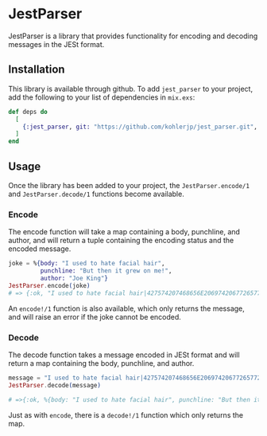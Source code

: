# JestParser

JestParser is a library that provides functionality for encoding and decoding
messages in the JESt format.

## Installation

This library is available through github. To add `jest_parser` to your project,
add the following to your list of dependencies in `mix.exs`:

```elixir
def deps do
  [
    {:jest_parser, git: "https://github.com/kohlerjp/jest_parser.git", tag: "0.1"}
  ]
end
```

## Usage
Once the library has been added to your project,
the `JestParser.encode/1` and `JestParser.decode/1` functions become available.

### Encode
The encode function will take a map containing a body, punchline, and author,
and will return a tuple containing the encoding status and the encoded message.

```elixir
joke = %{body: "I used to hate facial hair",
         punchline: "But then it grew on me!",
         author: "Joe King"}
JestParser.encode(joke)
# => {:ok, "I used to hate facial hair|427574207468656E2069742067726577206F6E206D6521|Joe King"}
```

An `encode!/1` function is also available, which only returns the message, and will raise
an error if the joke cannot be encoded.

### Decode
The decode function takes a message encoded in JESt format and will return a map
containing the body, punchline, and author.

```elixir
message = "I used to hate facial hair|427574207468656E2069742067726577206F6E206D6521|Joe King"
JestParser.decode(message)

# =>{:ok, %{body: "I used to hate facial hair", punchline: "But then it grew on me!", author: "Joe King"}}
```

Just as with `encode`, there is a `decode!/1` function which only returns the map.
